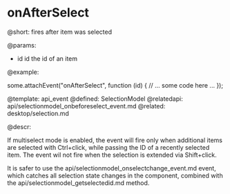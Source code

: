 onAfterSelect
=============


@short:
	fires after item was selected

@params:
- id		id		the id of an item

@example: 

some.attachEvent("onAfterSelect", function (id) {
  // ... some code here ...
});

@template:	api_event
@defined:	SelectionModel
@relatedapi:
	api/selectionmodel_onbeforeselect_event.md
@related: 
	desktop/selection.md

@descr:

If multiselect mode is enabled, the event will fire only when additional items are selected with Ctrl+click, while passing the ID of a recently selected item.
The event wil not fire when the selection is extended via Shift+click.

It is safer to use the api/selectionmodel_onselectchange_event.md event, which catches all selection state changes in the component,
combined with the api/selectionmodel_getselectedid.md method.
